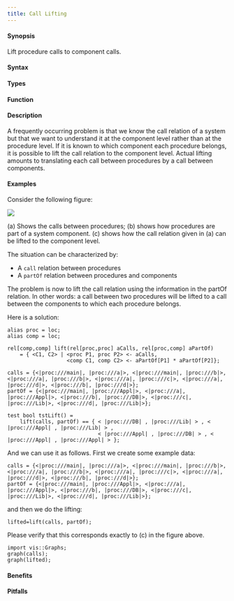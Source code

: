 ```yaml
---
title: Call Lifting
---
```


#### Synopsis

Lift procedure calls to component calls.

#### Syntax

#### Types

#### Function

#### Description

A frequently occurring problem is that we know the call relation of a system but that we want to understand it at the component level rather than at the procedure level. If it is known to which component each procedure belongs, it is possible to lift the call relation to the component level. Actual lifting amounts to translating each call between procedures by a call between components. 

#### Examples

Consider the following figure:

![]((parts.png))

(a) Shows the calls between procedures;
(b) shows how procedures are part of a system component.
(c) shows how the call relation given in (a) can be lifted to the component level.

The situation can be characterized by:

*  A `call` relation between procedures
*  A `partOf` relation between procedures and components

The problem is now to lift the call relation using the information in the partOf relation.
In other words: a call between two procedures will be lifted to
a call between the components to which each procedure belongs.

Here is a solution:
```rascal-commands
alias proc = loc;
alias comp = loc;

rel[comp,comp] lift(rel[proc,proc] aCalls, rel[proc,comp] aPartOf)
    = { <C1, C2> | <proc P1, proc P2> <- aCalls, 
	               <comp C1, comp C2> <- aPartOf[P1] * aPartOf[P2]};
```

```rascal-prepare,continue
calls = {<|proc:///main|, |proc:///a|>, <|proc:///main|, |proc:///b|>, <|proc:///a|, |proc:///b|>, <|proc:///a|, |proc:///c|>, <|proc:///a|, |proc:///d|>, <|proc:///b|, |proc:///d|>};        
partOf = {<|proc:///main|, |proc:///Appl|>, <|proc:///a|, |proc:///Appl|>, <|proc:///b|, |proc:///DB|>, <|proc:///c|, |proc:///Lib|>, <|proc:///d|, |proc:///Lib|>};

test bool tstLift() = 
    lift(calls, partOf) == { < |proc:///DB| , |proc:///Lib| > , < |proc:///Appl| , |proc:///Lib| > , 
                             < |proc:///Appl| , |proc:///DB| > , < |proc:///Appl| , |proc:///Appl| > };
```

And we can use it as follows. First we create some example data:

```rascal-shell,continue
calls = {<|proc:///main|, |proc:///a|>, <|proc:///main|, |proc:///b|>, <|proc:///a|, |proc:///b|>, <|proc:///a|, |proc:///c|>, <|proc:///a|, |proc:///d|>, <|proc:///b|, |proc:///d|>};        
partOf = {<|proc:///main|, |proc:///Appl|>, <|proc:///a|, |proc:///Appl|>, <|proc:///b|, |proc:///DB|>, <|proc:///c|, |proc:///Lib|>, <|proc:///d|, |proc:///Lib|>};
```

and then we do the lifting:
```rascal-shell,continue
lifted=lift(calls, partOf);
```

Please verify that this corresponds exactly to (c) in the figure above.
```rascal-shell,continue
import vis::Graphs;
graph(calls);
graph(lifted);
```

#### Benefits

#### Pitfalls

